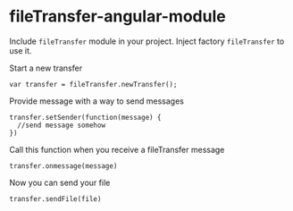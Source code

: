 fileTransfer-angular-module
===========================

Include `fileTransfer` module in your project. Inject factory `fileTransfer` to use it.

Start a new transfer
```shell
var transfer = fileTransfer.newTransfer();
```

Provide message with a way to send messages
```shell
transfer.setSender(function(message) {
  //send message somehow
})
```

Call this function when you receive a fileTransfer message
```shell
transfer.onmessage(message)
```

Now you can send your file
```shell
transfer.sendFile(file)
```
